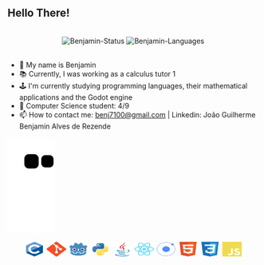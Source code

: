 ## Hello There!
  
  <br>
  <div align="center">
    <a href="https://github.com/bennie10colado"></a>
  <img height="180em" alt="Benjamin-Status" src="https://github-readme-stats.vercel.app/api?username=bennie10colado&show_icons=true&theme=dark&include_all_commits=true&count_private=true"/>
  <img height="180em" alt="Benjamin-Languages" src="https://github-readme-stats.vercel.app/api/top-langs/?username=bennie10colado&layout=compact&langs_count=7&theme=dark"/>
  </div>
  <br>

  - 🥋 My name is Benjamin
  - 📚 Currently, I was working as a calculus tutor 1
  - 🕹️ I'm currently studying programming languages, their mathematical applications and the Godot engine
  - 📖 Computer Science student: 4/9 
  - 📫 How to contact me: benj7100@gmail.com | Linkedin: João Guilherme Benjamin Alves de Rezende



  ![Snake animation](https://github.com/bennie10colado/bennie10colado/blob/output/github-contribution-grid-snake.svg)
  
  <div align="center">
    <img align="center" alt="C" height="30" width="40" src="https://github.com/devicons/devicon/blob/master/icons/c/c-original.svg">
    <img align="center" alt="Git" height="30" width="40" src="https://github.com/devicons/devicon/blob/master/icons/git/git-original.svg">
    <img align="center" alt="Godot" height="30" width="40" src="https://github.com/devicons/devicon/blob/master/icons/godot/godot-original.svg">
    <img align="center" alt="Python" height="30" width="40" src="https://github.com/devicons/devicon/blob/master/icons/python/python-original.svg">
    <img align="center" alt="Java" height="30" width="40" src="https://github.com/devicons/devicon/blob/master/icons/java/java-original.svg">  
    <img align="center" alt="React" height="30" width="40" src="https://github.com/devicons/devicon/blob/master/icons/react/react-original.svg">
    <img align="center" alt="Ionic" height="30" width="40" src="https://github.com/devicons/devicon/blob/master/icons/ionic/ionic-original.svg">
    <img align="center" alt="HTML" height="30" width="40" src="https://github.com/devicons/devicon/blob/master/icons/html5/html5-original.svg">
    <img align="center" alt="CSS" height="30" width="40" src="https://github.com/devicons/devicon/blob/master/icons/css3/css3-original.svg">
    <img align="center" alt="JavaScript" height="30" width="40" src="https://github.com/devicons/devicon/blob/master/icons/javascript/javascript-plain.svg">
  </div>
